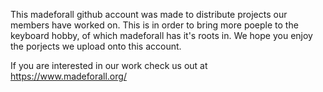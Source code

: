This madeforall github account was made to distribute projects our members have worked on.
This is in order to bring more poeple to the keyboard hobby, of which madeforall has it's roots in.
We hope you enjoy the porjects we upload onto this account.

If you are interested in our work check us out at https://www.madeforall.org/
